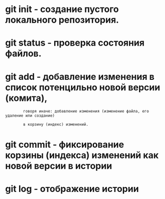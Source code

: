 # git init - создание пустого локального репозитория.

# git status - проверка состояния файлов.

# git add - добавление изменения в список потенцильно новой версии (комита),

            говоря иначе: добавление изменения (изменение файла, его удаление или создание) 

            в корзину (индекс) изменений.

# git commit - фиксирование корзины (индекса) изменений как новой версии в истории

# git log - отображение истории